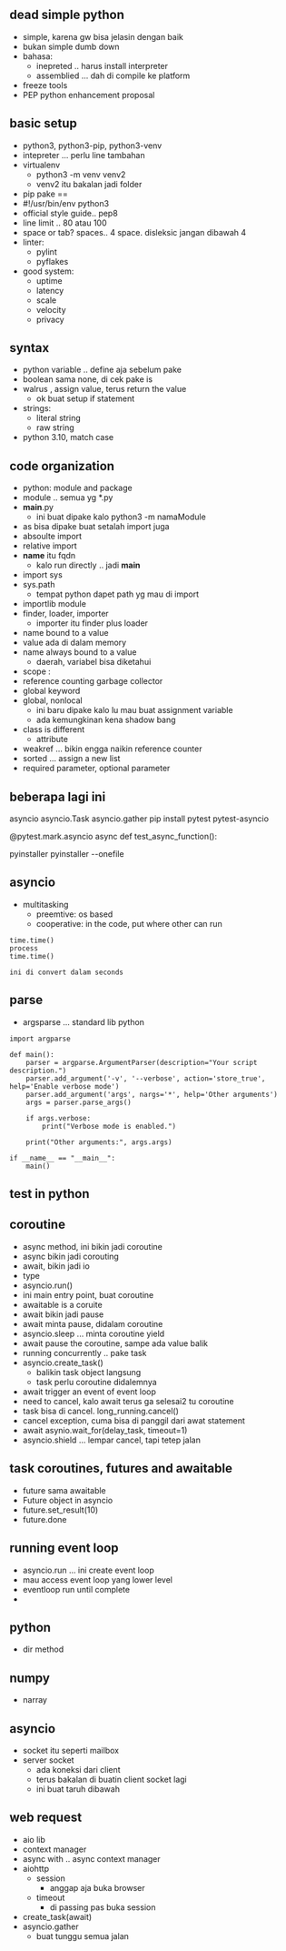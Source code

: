 ## dead simple python
- simple, karena gw bisa jelasin dengan baik
- bukan simple dumb down
- bahasa:
    - inepreted .. harus install interpreter
    - assemblied ... dah di compile ke platform
- freeze tools
- PEP python enhancement proposal

## basic setup
- python3, python3-pip, python3-venv
- intepreter ... perlu line tambahan
- virtualenv
    - python3 -m venv venv2
    - venv2 itu bakalan jadi folder
- pip pake ==
- #!/usr/bin/env python3
- official style guide.. pep8
- line limit .. 80 atau 100
- space or tab? spaces.. 4 space. disleksic jangan dibawah 4
- linter:
    - pylint
    - pyflakes
- good system:
    - uptime
    - latency
    - scale
    - velocity
    - privacy

## syntax
- python variable .. define aja sebelum pake
- boolean sama none, di cek pake is
- walrus , assign value, terus return the value
    - ok buat setup if statement
- strings:
    - literal string
    - raw string
- python 3.10, match case



## code organization
- python: module and package
- module .. semua yg *.py
- __main__.py
    - ini buat dipake kalo python3 -m namaModule
- as bisa dipake buat setalah import juga
- absoulte import
- relative import
- __name__ itu fqdn
    - kalo run directly .. jadi __main__
- import sys
- sys.path
    - tempat python dapet path yg mau di import
- importlib module
- finder, loader, importer
    - importer itu finder plus loader
- name bound to a value
- value ada di dalam memory
- name always bound to a value
    - daerah, variabel bisa diketahui
- scope :
- reference counting garbage collector
- global keyword
- global, nonlocal
    - ini baru dipake kalo lu mau buat assignment variable
    - ada kemungkinan kena shadow bang
- class is different
    - attribute
- weakref ... bikin engga naikin reference counter
- sorted ... assign a new list
- required parameter, optional parameter


## beberapa lagi ini
asyncio
asyncio.Task
asyncio.gather
pip install pytest pytest-asyncio

@pytest.mark.asyncio
async def test_async_function():

pyinstaller
pyinstaller --onefile

## asyncio
- multitasking
    - preemtive: os based
    - cooperative: in the code, put where other can run
```
time.time()
process
time.time()

ini di convert dalam seconds
```

## parse
- argsparse ... standard lib python
```
import argparse

def main():
    parser = argparse.ArgumentParser(description="Your script description.")
    parser.add_argument('-v', '--verbose', action='store_true', help='Enable verbose mode')
    parser.add_argument('args', nargs='*', help='Other arguments')
    args = parser.parse_args()

    if args.verbose:
        print("Verbose mode is enabled.")

    print("Other arguments:", args.args)

if __name__ == "__main__":
    main()

```

## test in python

## coroutine
- async method, ini bikin jadi coroutine
- async bikin jadi corouting
- await, bikin jadi io
- type
- asyncio.run()
- ini main entry point, buat coroutine
- awaitable is a coruite
- await bikin jadi pause
- await minta pause, didalam coroutine
- asyncio.sleep ... minta coroutine yield
- await pause the coroutine, sampe ada value balik
- running concurrently .. pake task
- asyncio.create_task() 
    - balikin task object langsung
    - task perlu coroutine didalemnya
- await trigger an event of event loop
- need to cancel, kalo await terus ga selesai2 tu coroutine
- task bisa di cancel. long_running.cancel()
- cancel exception, cuma bisa di panggil dari awat statement
- await asynio.wait_for(delay_task, timeout=1)
- asyncio.shield ... lempar cancel, tapi tetep jalan

## task coroutines, futures and awaitable
- future sama awaitable
- Future object in asyncio
- future.set_result(10)
- future.done

## running event loop
- asyncio.run ... ini create event loop
- mau access event loop yang lower level
- eventloop run until complete
- 


## python
- dir method

## numpy
- narray

## asyncio
- socket itu seperti mailbox
- server socket
    - ada koneksi dari client
    - terus bakalan di buatin client socket lagi
    - ini buat taruh dibawah


## web request
- aio lib
- context manager
- async with .. async context manager
- aiohttp
    - session
        - anggap aja buka browser
    - timeout
        - di passing pas buka session
- create_task(await)
- asyncio.gather
    - buat tunggu semua jalan



